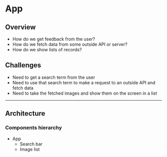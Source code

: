 # App

## Overview

- How do we get feedback from the user?
- How do we fetch data from some outside API or server?
- How do we show lists of records?

## Challenges

- Need to get a search term from the user
- Need to use that search term to make a request to an outside API and fetch data
- Need to take the fetched images and show them on the screen in a list

---

## Architecture

### Components hierarchy

- App
  - Search bar
  - Image list